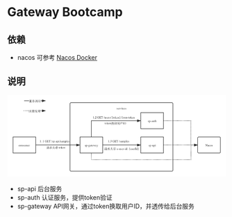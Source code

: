 Gateway Bootcamp
================

## 依赖

* nacos 可参考 [Nacos Docker](https://nacos.io/en-us/docs/quick-start-docker.html)


## 说明

![gateway-bootcamp](docs/gateway-bootcamp.png)

* sp-api 后台服务 
* sp-auth 认证服务，提供token验证
* sp-gateway API网关，通过token换取用户ID，并透传给后台服务